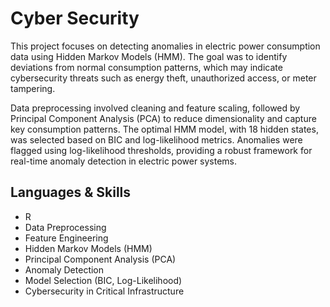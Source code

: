 # Cyber Security

This project focuses on detecting anomalies in electric power consumption data using Hidden Markov Models (HMM). The goal was to identify deviations from normal consumption patterns, which may indicate cybersecurity threats such as energy theft, unauthorized access, or meter tampering.

Data preprocessing involved cleaning and feature scaling, followed by Principal Component Analysis (PCA) to reduce dimensionality and capture key consumption patterns. The optimal HMM model, with 18 hidden states, was selected based on BIC and log-likelihood metrics. Anomalies were flagged using log-likelihood thresholds, providing a robust framework for real-time anomaly detection in electric power systems.



## Languages & Skills
* R
* Data Preprocessing
* Feature Engineering
* Hidden Markov Models (HMM)
* Principal Component Analysis (PCA)
* Anomaly Detection
* Model Selection (BIC, Log-Likelihood)
* Cybersecurity in Critical Infrastructure
